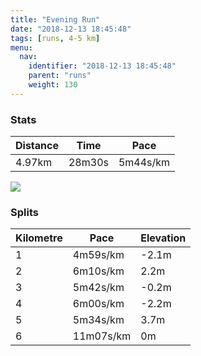 ```yaml
---
title: "Evening Run"
date: "2018-12-13 18:45:48"
tags: [runs, 4-5 km]
menu:
  nav:
    identifier: "2018-12-13 18:45:48"
    parent: "runs"
    weight: 130
---
```


### Stats

| Distance | Time | Pace |
|----------|------|------|
|4.97km|28m30s|5m44s/km|

<img src='https://maps.googleapis.com/maps/api/staticmap?maptype=roadmap&path=enc:_qjeIxyyLbDtHnHxBbMdV|EtQnFjc@s@iAz@bKe@~k@b@wg@u@kOn@|A{Hgj@{EwQwKqP{GiC}CyG&key=AIzaSyAfqMeaZ1CCJFGP5cWud__oZnT_Pybg-1M&size=800x800&markers=color:yellow|label:S|53.47104,-2.26733&markers=color:green|label:F|53.471060000000016,-2.267279999999999'>

### Splits

| Kilometre | Pace | Elevation |
|------|------|-----------|
|1|4m59s/km|-2.1m|
|2|6m10s/km|2.2m|
|3|5m42s/km|-0.2m|
|4|6m00s/km|-2.2m|
|5|5m34s/km|3.7m|
|6|11m07s/km|0m|
